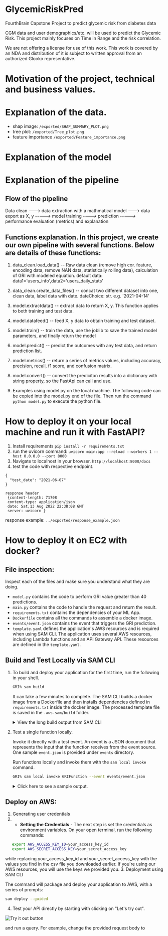 # GlycemicRiskPred
FourthBrain Capstone Project to predict glycemic risk from diabetes data

CGM data and user demographics/etc. will be used to predict the Glycemic Risk. This project mainly focuses on Time in Range and the risk correlation.

We are not offering a license for use of this work. This work is covered by an NDA and distribution of it is subject to written approval from an authorized Glooko representative.
# Motivation of the project, technical and business values.
# Explanation of the data. 
- shap image: `/exported/SHAP_SUMMARY_PLOT.png`
- tree plot: `/exported/Tree_plot.png`
- feature importance `/exported/Feature_importance.png`
# Explanation of the model

# Explanation of the pipeline
## Flow of the pipeline
Data clean ---> data extraction with a mathmatical model ---> data export as X, y -----> model training ----> prediction -----> performance evaluation (metrics) and explanation
## Functions explanation. In this project, we create our own pipeline with several functions. Below are details of these functions:
1. data_clean.load_data() -- Raw data clean (remove high cor. feature, encoding data, remove NAN data, statistically rolling data), calculation of GRI with modeled equation.
    default data: data1='users_info',data2='users_daily_stats'
2. data_clean.create_data_files() -- concat two different dataset into one, clean data, label data with date.
    dateChoice: str. e.g. '2021-04-14'
3. model.extractdata() -- extract data to return X, y. This function applies to both training and test data.
4. model.datafeed() -- feed X, y data to obtain training and test dataset.
5. model.train() -- train the data, use the joblib to save the trained model parameters, and finally return the model
6. model.predict() -- predict the outcomes with any test data, and return prediction list.
7. model.metrics() -- return a series of metrics values, including accuracy, precision, recall,  f1 score, and confusion matrix.
8. model.convert() -- convert the prediciton results into a dictionary with string property, so the FastApi can call and use.

9. Examples using model.py on the local machine. The following code can be copied into the model.py end of the file. Then run the command `python model.py` to execute the python file.
<!-- #if __name__ == "__main__":
    #dateChoice = '2021-04-14'
    #test_date = '2021-06-07'
    #users_ds_df, users_info_df = load_data()
    #X_train, X_test, y_train, y_test = datafeed(dateChoice, users_ds_df, users_info_df)
    #model = train(X_train, y_train)
    #X_test,y_test = extractdata(test_date, users_ds_df, users_info_df)
    
    #print(X_train.shape, y_train.shape)
    #print(X_test.shape, y_test.shape)

    #prediction_list = predict(X_test).model
    #metrics = metrics(y_test, prediction_list)
    #print(metrics)
    #output = convert(prediction_list)
    #print(output)
    ##Use shap to explain visulizae importance rank
    #model_file = Path(BASE_DIR).joinpath(f"{'XGBC'}.joblib")
    #model = joblib.load(model_file)

    #shap.summary_plot(gbm_shap_values, X_train)
    #explainer = shap.TreeExplainer(model)
    #shap_val = explainer.shap_values(X_test)
    #shap.summary_plot(shap_val, X_test) -->

# How to deploy it on your local machine and run it with FastAPI?
1. Install requirements 
`pip install -r requirements.txt`
2. run the uvicorn command:
`uvicorn main:app --reload --workers 1 --host 0.0.0.0 --port 8000`
3. Navigate to localhost in your browser.
`http://localhost:8000/docs`
4. test the code with respective endpoint.
```
{
  "test_date": "2021-06-07"
}
```
```
response header
 {content-length: 71708 
 content-type: application/json 
 date: Sat,13 Aug 2022 22:38:08 GMT 
 server: uvicorn }
```

response example: `../exported/response_example.json`

# How to deploy it on EC2 with docker?
## File inspection:
  Inspect each of the files and make sure you understand what they are doing.
   - `model.py` contains the code to perform GRI value greater than 40 predictions.
   - `main.py` contains the code to handle the request and return the result.
   - `requirements.txt` contains the dependencies of your ML App.
   - `Dockerfile` contains all the commands to assemble a docker image.
   - `events/event.json` contains the event that triggers the GRI prediction.
   - `template.yaml` defines the application's AWS resources and is required when using SAM CLI.
      The application uses several AWS resources, including Lambda functions and an API Gateway API. These resources are defined in the `template.yaml`. 

## Build and Test Locally via SAM CLI
1. To build and deploy your application for the first time, run the following in your shell. 

   ```bash
   GRI% sam build
    ```
   It can take a few minutes to complete. The SAM CLI builds a docker image from a Dockerfile and then installs dependencies defined in `requirements.txt` inside the docker image. The processed template file is saved in the `.aws-sam/build` folder. 

   <details>
   <summary>View the long build output from SAM CLI </summary>
2. Test a single function locally. 

   Invoke it directly with a test event. An event is a JSON document that represents the input that the function receives from the event source. One sample `event.json` is provided under `events` directory.

   Run functions locally and invoke them with the `sam local invoke` command.

   ```bash
   GRI% sam local invoke GRIFunction --event events/event.json
   ```

   <details>
   <summary> Click here to see a sample output.</summary>

## Deploy on AWS:
1. Generating user credentials
2.    - **Setting the Credentials** - The next step is set the credentials as environment variables. On your open terminal, run the following commands:

   ```bash
      export AWS_ACCESS_KEY_ID=your_access_key_id
      export AWS_SECRET_ACCESS_KEY=your_secret_access_key
   ```
   while replacing your_access_key_id and your_secret_access_key with the values you find in the csv file you downloaded earlier. If you're using our AWS resources, you will use the keys we provided you.
3. Deployment using SAM CLI

   The command will package and deploy your application to AWS, with a series of prompts:

   ```bash
   sam deploy --guided
   ```
4. Test your API directly by starting with clicking on "Let's try out".

![Try it out button](images/try_it_out.png)

and run a query. For example, change the provided request body to



